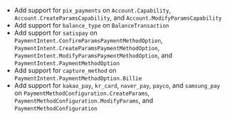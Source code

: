 * Add support for `pix_payments` on `Account.Capability`, `Account.CreateParamsCapability`, and `Account.ModifyParamsCapability`
* Add support for `balance_type` on `BalanceTransaction`
* Add support for `satispay` on `PaymentIntent.ConfirmParamsPaymentMethodOption`, `PaymentIntent.CreateParamsPaymentMethodOption`, `PaymentIntent.ModifyParamsPaymentMethodOption`, and `PaymentIntent.PaymentMethodOption`
* Add support for `capture_method` on `PaymentIntent.PaymentMethodOption.Billie`
* Add support for `kakao_pay`, `kr_card`, `naver_pay`, `payco`, and `samsung_pay` on `PaymentMethodConfiguration.CreateParams`, `PaymentMethodConfiguration.ModifyParams`, and `PaymentMethodConfiguration`